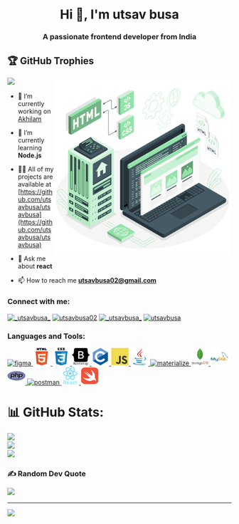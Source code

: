 
<h1 align="center">Hi 👋, I'm utsav busa</h1>
<h3 align="center">A passionate frontend developer from India</h3>

## 🏆 GitHub Trophies
![](https://github-profile-trophy.vercel.app/?username=utsavbusa&theme=onestar&no-frame=false&no-bg=true&margin-w=4)
<img align="right" alt="coding" width="400" src="https://raw.githubusercontent.com/utsavbusa/utsavbusa/main/Static%20website-amico.png">

- 🔭 I’m currently working on [Akhilam](https://akhilaminterio.com)

- 🌱 I’m currently learning **Node.js**

- 👨‍💻 All of my projects are available at [https://github.com/utsavbusa/utsavbusa](https://github.com/utsavbusa/utsavbusa)

- 💬 Ask me about **react**

- 📫 How to reach me **utsavbusa02@gmail.com**

<h3 align="left">Connect with me:</h3>
<p align="left">
<a href="https://twitter.com/_utsavbusa_" target="blank"><img align="center" src="https://raw.githubusercontent.com/rahuldkjain/github-profile-readme-generator/master/src/images/icons/Social/twitter.svg" alt="_utsavbusa_" height="30" width="40" /></a>
<a href="https://linkedin.com/in/utsavbusa02" target="blank"><img align="center" src="https://raw.githubusercontent.com/rahuldkjain/github-profile-readme-generator/master/src/images/icons/Social/linked-in-alt.svg" alt="utsavbusa02" height="30" width="40" /></a>
<a href="https://instagram.com/_utsavbusa_" target="blank"><img align="center" src="https://raw.githubusercontent.com/rahuldkjain/github-profile-readme-generator/master/src/images/icons/Social/instagram.svg" alt="_utsavbusa_" height="30" width="40" /></a>
<a href="https://www.leetcode.com/utsavbusa" target="blank"><img align="center" src="https://raw.githubusercontent.com/rahuldkjain/github-profile-readme-generator/master/src/images/icons/Social/leet-code.svg" alt="utsavbusa" height="30" width="40" /></a>
</p>


<h3 align="left">Languages and Tools:</h3>
<p align="left">
 <a href="https://www.figma.com/" target="_blank" rel="noreferrer"> <img src="https://www.vectorlogo.zone/logos/figma/figma-icon.svg" alt="figma" width="40" height="40"/> </a>
 <a href="https://www.w3.org/html/" target="_blank" rel="noreferrer"> <img src="https://raw.githubusercontent.com/devicons/devicon/master/icons/html5/html5-original-wordmark.svg" alt="html5" width="40" height="40"/> </a>
 <a href="https://www.w3schools.com/css/" target="_blank" rel="noreferrer"> <img src="https://raw.githubusercontent.com/devicons/devicon/master/icons/css3/css3-original-wordmark.svg" alt="css3" width="40" height="40"/> </a>
  <a href="https://getbootstrap.com" target="_blank" rel="noreferrer"> <img src="https://raw.githubusercontent.com/devicons/devicon/master/icons/bootstrap/bootstrap-plain-wordmark.svg" alt="bootstrap" width="40" height="40"/> </a> <a href="https://www.cprogramming.com/" target="_blank" rel="noreferrer"> <img src="https://raw.githubusercontent.com/devicons/devicon/master/icons/c/c-original.svg" alt="c" width="40" height="40"/> </a>  <a href="https://developer.mozilla.org/en-US/docs/Web/JavaScript" target="_blank" rel="noreferrer"> <img src="https://raw.githubusercontent.com/devicons/devicon/master/icons/javascript/javascript-original.svg" alt="javascript" width="40" height="40"/> </a> <a href="https://www.java.com" target="_blank" rel="noreferrer"> <img src="https://raw.githubusercontent.com/devicons/devicon/master/icons/java/java-original.svg" alt="java" width="40" height="40"/> </a>  <a href="https://materializecss.com/" target="_blank" rel="noreferrer"> <img src="https://raw.githubusercontent.com/prplx/svg-logos/5585531d45d294869c4eaab4d7cf2e9c167710a9/svg/materialize.svg" alt="materialize" width="40" height="40"/> </a> <a href="https://www.mongodb.com/" target="_blank" rel="noreferrer">
 <img src="https://raw.githubusercontent.com/devicons/devicon/master/icons/mongodb/mongodb-original-wordmark.svg" alt="mongodb" width="40" height="40"/> </a> <a href="https://www.mysql.com/" target="_blank" rel="noreferrer"> <img src="https://raw.githubusercontent.com/devicons/devicon/master/icons/mysql/mysql-original-wordmark.svg" alt="mysql" width="40" height="40"/> </a> <a href="https://www.php.net" target="_blank" rel="noreferrer"> <img src="https://raw.githubusercontent.com/devicons/devicon/master/icons/php/php-original.svg" alt="php" width="40" height="40"/> </a> <a href="https://postman.com" target="_blank" rel="noreferrer"> <img src="https://www.vectorlogo.zone/logos/getpostman/getpostman-icon.svg" alt="postman" width="40" height="40"/> </a> <a href="https://reactjs.org/" target="_blank" rel="noreferrer"> <img src="https://raw.githubusercontent.com/devicons/devicon/master/icons/react/react-original-wordmark.svg" alt="react" width="40" height="40"/> </a> <a href="https://developer.apple.com/swift/" target="_blank" rel="noreferrer"> <img src="https://raw.githubusercontent.com/devicons/devicon/master/icons/swift/swift-original.svg" alt="swift" width="40" height="40"/> </a> </p>

# 📊 GitHub Stats:
![](https://github-readme-stats.vercel.app/api?username=utsavbusa&theme=dark&hide_border=false&include_all_commits=false&count_private=false)<br/>
![](https://github-readme-streak-stats.herokuapp.com/?user=utsavbusa&theme=dark&hide_border=false)<br/>
![](https://github-readme-stats.vercel.app/api/top-langs/?username=utsavbusa&theme=dark&hide_border=false&include_all_commits=false&count_private=false&layout=compact)



### ✍️ Random Dev Quote
![](https://quotes-github-readme.vercel.app/api?type=horizontal&theme=radical)

---
<a href="https://visitcount.itsvg.in">
  <img src="https://visitcount.itsvg.in/api?id=utsavbusa&label=Profile%20Views&color=1&icon=7&pretty=false" />
</a>

<br/>  





